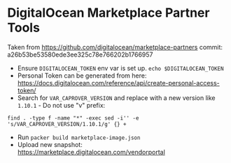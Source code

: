 # DigitalOcean Marketplace Partner Tools

Taken from https://github.com/digitalocean/marketplace-partners
commit: a26b53be53580ede3ee325c78e766202b1766957

- Ensure `DIGITALOCEAN_TOKEN` env var is set up. `echo $DIGITALOCEAN_TOKEN`
- Personal Token can be generated from here: https://docs.digitalocean.com/reference/api/create-personal-access-token/
- Search for `VAR_CAPROVER_VERSION` and replace with a new version like `1.10.1` - Do not use "v" prefix:
```
find . -type f -name "*" -exec sed -i'' -e 's/VAR_CAPROVER_VERSION/1.10.1/g' {} +
```
- Run `packer build marketplace-image.json`
- Upload new snapshot: https://marketplace.digitalocean.com/vendorportal



